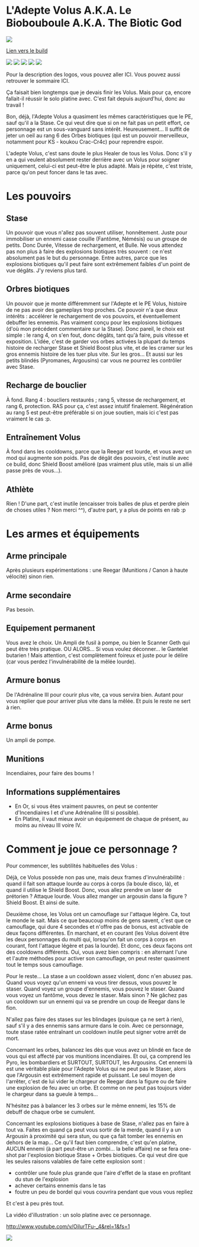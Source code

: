 L'Adepte Volus A.K.A. Le Biobouboule A.K.A. The Biotic God
==========================================================

<img src="http://i.imgur.com/VyPhzby.png" />

[Lien vers le build](http://kalence.drupalgardens.com/me3-builder#18!3005565!!13053364!00EF.S)


<img src="https://raw.githubusercontent.com/tst2005/me3/master/static/img/logo1-or-et-platine.png" />
<img src="https://raw.githubusercontent.com/tst2005/me3/master/static/img/logo2-2etoiles.png" />
<img src="https://raw.githubusercontent.com/tst2005/me3/master/static/img/logo3-rouge.png" />
<img src="https://raw.githubusercontent.com/tst2005/me3/master/static/img/logo4-3etoiles.png" />
<img src="https://raw.githubusercontent.com/tst2005/me3/master/static/img/logo5-4etoiles.png" />

Pour la description des logos, vous pouvez aller ICI. Vous pouvez aussi retrouver le sommaire ICI.

Ça faisait bien longtemps que je devais finir les Volus. Mais pour ça, encore fallait-il réussir le solo platine avec. C'est fait depuis aujourd'hui, donc au travail !

Bon, déjà, l'Adepte Volus a quasiment les mêmes caractéristiques que le PE, sauf qu'il a la Stase. Ce qui veut dire que si on ne fait pas un petit effort, ce personnage est un sous-vanguard sans intérêt. Heureusement... Il suffit de jeter un oeil au rang 6 des Orbes biotiques (qui est un pouvoir merveilleux, notamment pour KS - koukou Crac-Cr4c) pour reprendre espoir.

L'adepte Volus, c'est sans doute le plus Healer de tous les Volus. Donc s'il y en a qui veulent absolument rester derrière avec un Volus pour soigner uniquement, celui-ci est peut-être le plus adapté. Mais je répète, c'est triste, parce qu'on peut foncer dans le tas avec.

Les pouvoirs
============

## Stase

Un pouvoir que vous n'allez pas souvent utiliser, honnêtement. Juste pour immobiliser un ennemi casse couille (Fantôme, Némésis) ou un groupe de petits. Donc Durée, Vitesse de rechargement, et Bulle.
Ne vous attendez pas non plus à faire des explosions biotiques très souvent : ce n'est absolument pas le but du personnage. Entre autres, parce que les explosions biotiques qu'il peut faire sont extrêmement faibles d'un point de vue dégâts. J'y reviens plus tard.

## Orbres biotiques

Un pouvoir que je monte différemment sur l'Adepte et le PE Volus, histoire de ne pas avoir des gameplays trop proches. Ce pouvoir n'a que deux intérêts : accélérer le rechargement de vos pouvoirs, et éventuellement debuffer les ennemis. Pas vraiment conçu pour les explosions biotiques (d'où mon précédent commentaire sur la Stase). Donc pareil, le choix est simple : le rang 4, on s'en fout, donc dégâts, tant qu'à faire, puis vitesse et exposition.
L'idée, c'est de garder vos orbes activées la plupart du temps histoire de recharger Stase et Shield Boost plus vite, et de les cramer sur les gros ennemis histoire de les tuer plus vite. Sur les gros... Et aussi sur les petits blindés (Pyromanes, Argousins) car vous ne pourrez les contrôler avec Stase.

## Recharge de bouclier

À fond. Rang 4 : boucliers restaurés ; rang 5, vitesse de rechargement, et rang 6, protection. RAS pour ça, c'est assez intuitif finalement. Régénération au rang 5 est peut-être préférable si on joue soutien, mais ici c'est pas vraiment le cas :p.

## Entraînement Volus

À fond dans les cooldowns, parce que la Reegar est lourde, et vous avez un mod qui augmente son poids. Pas de dégât des pouvoirs, c'est inutile avec ce build, donc Shield Boost amélioré (pas vraiment plus utile, mais si un allié passe près de vous...).

## Athlète

Rien ! D'une part, c'est inutile (encaisser trois balles de plus et perdre plein de choses utiles ? Non merci ^^), d'autre part, y a plus de points en rab :p

Les armes et équipements
========================

## Arme principale

Après plusieurs expérimentations : une Reegar (Munitions / Canon à haute vélocité) sinon rien.

## Arme secondaire

Pas besoin.

## Equipement permanent

Vous avez le choix. Un Ampli de fusil à pompe, ou bien le Scanner Geth qui peut être très pratique. OU ALORS... Si vous voulez déconner... le Gantelet butarien ! Mais attention, c'est complètement foireux et juste pour le délire (car vous perdez l'invulnérabilité de la mêlée lourde).

## Armure bonus

De l'Adrénaline III pour courir plus vite, ça vous servira bien. Autant pour vous replier que pour arriver plus vite dans la mêlée. Et puis le reste ne sert à rien.

## Arme bonus

Un ampli de pompe.

## Munitions

Incendiaires, pour faire des boums !

## Informations supplémentaires

 * En Or, si vous êtes vraiment pauvres, on peut se contenter d'Incendiaires I et d'une Adrénaline (III si possible).
 * En Platine, il vaut mieux avoir un équipement de chaque de présent, au moins au niveau III voire IV.

Comment je joue ce personnage ?
===============================

Pour commencer, les subtilités habituelles des Volus :

Déjà, ce Volus possède non pas une, mais deux frames d'invulnérabilité : quand il fait son attaque lourde au corps à corps (la boule disco, là), et quand il utilise le Shield Boost. Donc, vous allez prendre un laser de prétorien ? Attaque lourde. Vous allez manger un argousin dans la figure ? Shield Boost. Et ainsi de suite.

Deuxième chose, les Volus ont un camouflage sur l'attaque légère. Ca, tout le monde le sait. Mais ce que beaucoup moins de gens savent, c'est que ce camouflage, qui dure 4 secondes et n'offre pas de bonus, est activable de deux façons différentes. En marchant, et en courant (les Volus doivent être les deux personnages du multi qui, lorsqu'on fait un corps à corps en courant, font l'attaque légère et pas la lourde). Et donc, ces deux façons ont des cooldowns différents. Oui, vous avez bien compris : en alternant l'une et l'autre méthodes pour activer son camouflage, on peut rester quasiment tout le temps sous camouflage.

Pour le reste... La stase a un cooldown assez violent, donc n'en abusez pas. Quand vous voyez qu'un ennemi va vous tirer dessus, vous pouvez le staser. Quand voyez un groupe d'ennemis, vous pouvez le staser. Quand vous voyez un fantôme, vous devez le staser. Mais sinon ? Ne gâchez pas un cooldown sur un ennemi qui va se prendre un coup de Reegar dans le fion.

N'allez pas faire des stases sur les blindages (puisque ça ne sert à rien), sauf s'il y a des ennemis sans armure dans le coin. Avec ce personnage, toute stase ratée entraînant un cooldown inutile peut signer votre arrêt de mort.

Concernant les orbes, balancez les dès que vous avez un blindé en face de vous qui est affecté par vos munitions incendiaires. Et oui, ça comprend les Pyro, les bombardiers et SURTOUT, SURTOUT, les Argousins.
Cet ennemi là est une véritable plaie pour l'Adepte Volus qui ne peut pas le Staser, alors que l'Argousin est extrêmement rapide et puissant. Le seul moyen de l'arrêter, c'est de lui vider le chargeur de Reegar dans la figure ou de faire une explosion de feu avec un orbe. Et comme on ne peut pas toujours vider le chargeur dans sa gueule à temps...

N'hésitez pas à balancer les 3 orbes sur le même ennemi, les 15% de debuff de chaque orbe se cumulent.

Concernant les explosions biotiques à base de Stase, n'allez pas en faire à tout va. Faites en quand ça peut vous sortir de la merde, quand il y a un Argousin à proximité qui sera stun, ou que ça fait tomber les ennemis en dehors de la map...
Ce qu'il faut bien comprendre, c'est qu'en platine, AUCUN ennemi (à part peut-être un zombi... la belle affaire) ne se fera one-shot par l'explosion biotique Stase + Orbes biotiques. Ce qui veut dire que les seules raisons valables de faire cette explosion sont :

 * contrôler une foule plus grande que l'aire d'effet de la stase en profitant du stun de l'explosion
 * achever certains ennemis dans le tas
 * foutre un peu de bordel qui vous couvrira pendant que vous vous repliez

Et c'est à peu près tout.

La vidéo d'illustration : un solo platine avec ce personnage.

http://www.youtube.com/v/OilurTFu-_4&rel=1&fs=1

<img src="http://i196.photobucket.com/albums/aa55/JediSoth/Motivational%20Posters/BioticGodPoster.jpg" />
